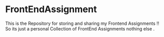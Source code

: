 # FrontEndAssignment
This is the Repository for storing and sharing my Frontend Assignments !!
So its just a personal Collection of FrontEnd Assignments nothing else .

